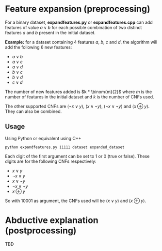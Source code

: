 # Feature expansion (preprocessing)

For a binary dataset, **expandfeatures.py** or **expandfeatures.cpp** can add features of value $a \lor b$ for each possible combination of two distinct features $a$ and $b$ present in the initial dataset.

**Example:** for a dataset containing 4 features $a$, $b$, $c$ and $d$, the algorithm will add the following 6 new features:
- $a \lor b$
- $a \lor c$
- $a \lor d$
- $b \lor c$
- $b \lor d$
- $c \lor d$

The number of new features added is $k * \binom{m}{2}$ where $m$ is the number of features in the initial dataset and $k$ is the number of CNFs used.

The other supported CNFs are $(\neg x \lor y)$, $(x \lor \neg y)$, $(\neg x \lor \neg y)$ and $(x \oplus y)$. They can also be combined.

## Usage

Using Python or equivalent using C++
```
python expandfeatures.py 11111 dataset expanded_dataset
```

Each digit of the first argument can be set to 1 or 0 (true or false). These digits are for the following CNFs respectively:
- $x \lor y$
- $\neg x \lor y$
- $x \lor \neg y$
- $\neg x \lor \neg y$
- $x \oplus y$

So with 10001 as argument, the CNFs used will be ($x \lor y$) and ($x \oplus y$).



# Abductive explanation (postprocessing)

TBD